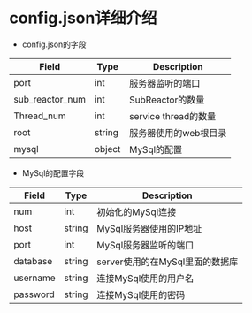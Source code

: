 # config.json详细介绍

- config.json的字段

| Field           | Type   | Description           |
| --------------- | ------ | --------------------- |
| port            | int    | 服务器监听的端口      |
| sub_reactor_num | int    | SubReactor的数量      |
| Thread_num      | int    | service thread的数量  |
| root            | string | 服务器使用的web根目录 |
| mysql           | object | MySql的配置           |

- MySql的配置字段

| Field    | Type   | Description                     |
| -------- | ------ | ------------------------------- |
| num      | int    | 初始化的MySql连接               |
| host     | string | MySql服务器使用的IP地址         |
| port     | int    | MySql服务器监听的端口           |
| database | string | server使用的在MySql里面的数据库 |
| username | string | 连接MySql使用的用户名           |
| password | string | 连接MySql使用的密码             |

